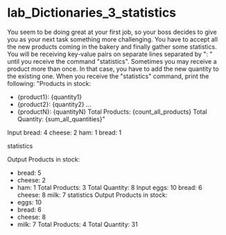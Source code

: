 # lab_Dictionaries_3_statistics
You seem to be doing great at your first job, so your boss decides to give you as your next task something more challenging. You have to accept all the new products coming in the bakery and finally gather some statistics.
You will be receiving key-value pairs on separate lines separated by ": " until you receive the command "statistics". Sometimes you may receive a product more than once. In that case, you have to add the new quantity to the existing one. When you receive the "statistics" command, print the following:
"Products in stock:
- {product1}: {quantity1}
- {product2}: {quantity2}
…
- {productN}: {quantityN}
Total Products: {count_all_products}
Total Quantity: {sum_all_quantities}"

Input
bread: 4
cheese: 2
ham: 1
bread: 1

statistics

Output
Products in stock:
- bread: 5
- cheese: 2
- ham: 1
Total Products: 3
Total Quantity: 8
Input
eggs: 10
bread: 6
cheese: 8
milk: 7
statistics
Output
Products in stock:
- eggs: 10
- bread: 6
- cheese: 8
- milk: 7
Total Products: 4
Total Quantity: 31
